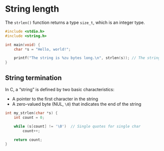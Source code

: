 # String length

The `strlen()` function returns a type `size_t`, which is an integer type.
```c
#include <stdio.h>
#include <string.h>

int main(void) {
    char *s = "Hello, world!";

    printf("The string is %zu bytes long.\n", strlen(s)); // The string is 13 bytes long
}
```

## String termination

In C, a “string” is defined by two basic characteristics:
- A pointer to the first character in the string
- A zero-valued byte (NUL, `\0`) that indicates the end of the string

```c
int my_strlen(char *s) {
    int count = 0;

    while (s[count] != '\0')  // Single quotes for single char
        count++;

    return count;
}
```
